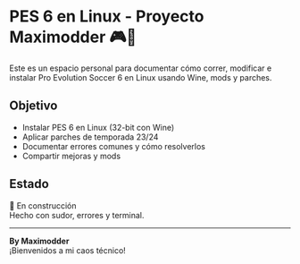 # PES 6 en Linux - Proyecto Maximodder 🎮🐧

Este es un espacio personal para documentar cómo correr, modificar e instalar Pro Evolution Soccer 6 en Linux usando Wine, mods y parches.

## Objetivo

- Instalar PES 6 en Linux (32-bit con Wine)
- Aplicar parches de temporada 23/24
- Documentar errores comunes y cómo resolverlos
- Compartir mejoras y mods

## Estado

🚧 En construcción  
Hecho con sudor, errores y terminal.

---

**By Maximodder**  
¡Bienvenidos a mi caos técnico!
